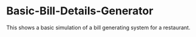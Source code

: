 # Basic-Bill-Details-Generator
This shows a basic simulation of a bill generating system for a restaurant.
